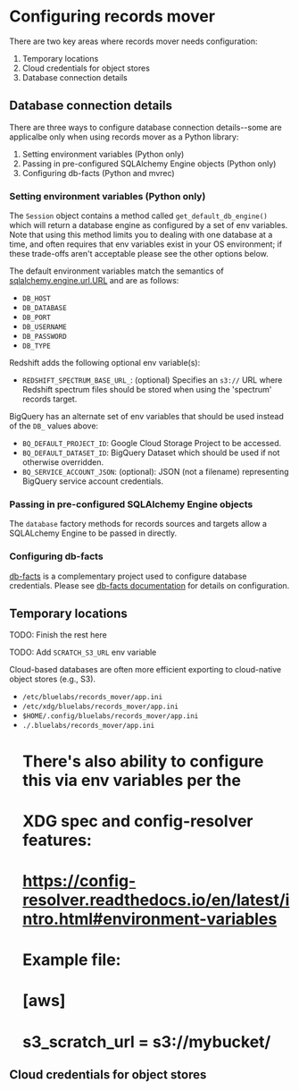 # Configuring records mover

There are two key areas where records mover needs configuration:

1. Temporary locations
2. Cloud credentials for object stores
3. Database connection details

## Database connection details

There are three ways to configure database connection details--some
are applicalbe only when using records mover as a Python library:

1. Setting environment variables (Python only)
2. Passing in pre-configured SQLAlchemy Engine objects (Python only)
3. Configuring db-facts (Python and mvrec)

### Setting environment variables (Python only)

The `Session` object contains a method called
`get_default_db_engine()` which will return a database engine as
configured by a set of env variables.  Note that using this method
limits you to dealing with one database at a time, and often requires
that env variables exist in your OS environment; if these trade-offs
aren't acceptable please see the other options below.

The default environment variables match the semantics of
[sqlalchemy.engine.url.URL](https://docs.sqlalchemy.org/en/13/core/engines.html#sqlalchemy.engine.url.URL)
and are as follows:

* `DB_HOST`
* `DB_DATABASE`
* `DB_PORT`
* `DB_USERNAME`
* `DB_PASSWORD`
* `DB_TYPE`

Redshift adds the following optional env variable(s):

* `REDSHIFT_SPECTRUM_BASE_URL_`: (optional) Specifies an `s3://` URL
  where Redshift spectrum files should be stored when using the
  'spectrum' records target.

BigQuery has an alternate set of env variables that should be used
instead of the `DB_` values above:

* `BQ_DEFAULT_PROJECT_ID`: Google Cloud Storage Project to be accessed.
* `BQ_DEFAULT_DATASET_ID`: BigQuery Dataset which should be used if
  not otherwise overridden.
* `BQ_SERVICE_ACCOUNT_JSON`: (optional): JSON (not a filename)
  representing BigQuery service account credentials.

### Passing in pre-configured SQLAlchemy Engine objects

The `database` factory methods for records sources and targets allow a
SQLALchemy Engine to be passed in directly.

### Configuring db-facts

[db-facts](https://github.com/bluelabsio/db-facts) is a complementary
project used to configure database credentials.  Please see
[db-facts documentation](https://github.com/bluelabsio/db-facts/blob/master/CONFIGURATION.md)
for details on configuration.

## Temporary locations

TODO: Finish the rest here

TODO: Add `SCRATCH_S3_URL` env variable

Cloud-based databases are often more efficient exporting to
cloud-native object stores (e.g., S3).

* `/etc/bluelabs/records_mover/app.ini`
* `/etc/xdg/bluelabs/records_mover/app.ini`
* `$HOME/.config/bluelabs/records_mover/app.ini`
* `./.bluelabs/records_mover/app.ini`
    #
    # There's also ability to configure this via env variables per the
    # XDG spec and config-resolver features:
    #
    # https://config-resolver.readthedocs.io/en/latest/intro.html#environment-variables
    #
    # Example file:
    #
    # [aws]
    # s3_scratch_url = s3://mybucket/


## Cloud credentials for object stores
